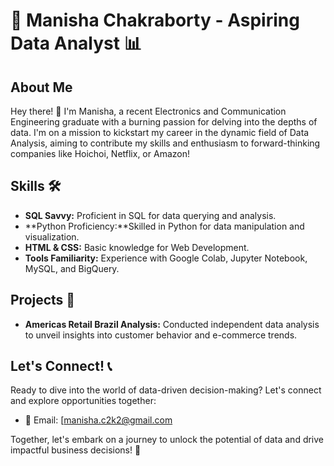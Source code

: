 # 🚀 Manisha Chakraborty - Aspiring Data Analyst 📊

## About Me
Hey there! 👋 I'm Manisha, a recent Electronics and Communication Engineering graduate with a burning passion for delving into the depths of data. I'm on a mission to kickstart my career in the dynamic field of Data Analysis, aiming to contribute my skills and enthusiasm to forward-thinking companies like Hoichoi, Netflix, or Amazon!

## Skills 🛠️
- **SQL Savvy:** Proficient in SQL for data querying and analysis.
- **Python Proficiency:**Skilled in Python for data manipulation and visualization.
- **HTML & CSS:** Basic knowledge for Web Development.
- **Tools Familiarity:** Experience with Google Colab, Jupyter Notebook, MySQL, and BigQuery.
  
  
## Projects 🚀
- **Americas Retail Brazil Analysis:** Conducted independent data analysis to unveil insights into customer behavior and e-commerce trends.

## Let's Connect! 📞
Ready to dive into the world of data-driven decision-making? Let's connect and explore opportunities together:
- 📧 Email: [manisha.c2k2@gmail.com

Together, let's embark on a journey to unlock the potential of data and drive impactful business decisions! 💫



